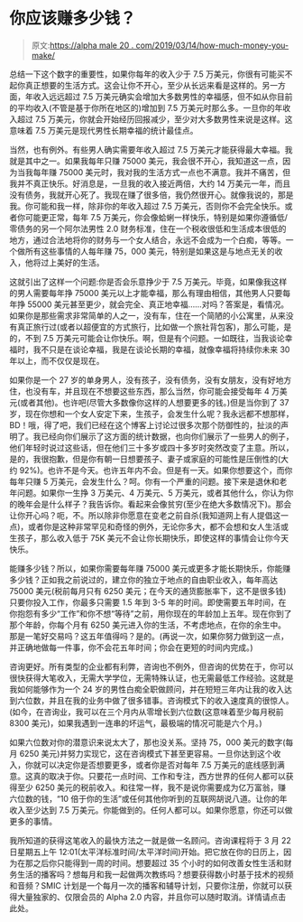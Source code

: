 # 你应该赚多少钱？

> 原文:[https://alpha male 20 . com/2019/03/14/how-much-money-you-make/](https://alphamale20.com/2019/03/14/how-much-money-should-you-make/)

总结一下这个数字的重要性，如果你每年的收入少于 7.5 万美元，你很有可能买不起你真正想要的生活方式。这会让你不开心，至少从长远来看是这样的。另一方面，年收入远远超过 7.5 万美元确实会增加大多数男性的幸福感，但不如从你目前的平均收入(不管是基于你所在地区的)增加到 7.5 万美元时那么多。一旦你的年收入超过 7.5 万美元，你就会开始经历回报减少，至少对大多数男性来说是这样。这意味着 7.5 万美元是现代男性长期幸福的统计最佳点。

当然，也有例外。有些男人确实需要年收入超过 7.5 万美元才能获得最大幸福。我就是其中之一。如果我每年只赚 75000 美元，我会很不开心，我知道这一点，因为当我每年赚 75000 美元时，我对我的生活方式一点也不满意。我并不痛苦，但我并不真正快乐。好消息是，一旦我的收入接近两倍，大约 14 万美元一年，而且没有债务，我就开心死了。我现在赚了很多倍，我仍然很开心。就像我说的，那是我。你可能和我一样，除非你的年收入超过 7.5 万美元，否则你不会完全快乐。或者你可能更正常，每年 7.5 万美元，你会像蛤蜊一样快乐，特别是如果你遵循低/零债务的另一个阿尔法男性 2.0 财务标准，住在一个税收很低和生活成本很低的地方，通过合法地将你的财务与一个女人结合，永远不会成为一个白痴，等等。一个做所有这些事情的人每年赚 75，000 美元，特别是如果这是与地点无关的收入，他将过上美好的生活。

这就引出了这样一个问题:你是否会乐意挣少于 7.5 万美元。毕竟，如果像我这样的男人需要每年挣 75000 美元以上才能幸福，那么有理由相信，其他男人只要每年挣 55000 美元甚至更少，就会完全、真正地幸福……对吗？答案是，看情况。如果你是那些需求非常简单的人之一，没有车，住在一个简陋的小公寓里，从来没有真正旅行过(或者以超便宜的方式旅行，比如做一个旅社背包客)，那么可能，是的，不到 7.5 万美元可能会让你快乐。啊，但是有个问题。一如既往，当我谈论幸福时，我不只是在谈论幸福，我是在谈论长期的幸福，就像幸福将持续你未来 30 年以上，而不仅仅是现在。

如果你是一个 27 岁的单身男人，没有孩子，没有债务，没有女朋友，没有好地方住，也没有车，并且现在不想要这些东西，那么当然，你可能会接受每年 4 万美元(或者其他)。也许吧(尽管大多数像你这样的人想要更多的钱。)但是当你到了 37 岁，现在你想和一个女人安定下来，生孩子，会发生什么呢？我永远都不想那样，BD！哦，得了吧，我们已经在这个博客上讨论过很多次那个防御性的，扯淡的声明了。我已经向你们展示了这方面的统计数据，也向你们展示了一些男人的例子，他们年轻时说过这些话，但在他们三十多岁或四十多岁时突然改变了主意。所以，是的，我很抱歉，但是你有朝一日想要孩子、妻子或家庭的可能性是压倒性的(大约 92%)。也许不是今天。也许五年内不会。但是有一天。如果你想要这个，而你每年只赚 5 万美元，会发生什么？呵。你有一个严重的问题。接下来是退休和老年问题。如果你一生挣 3 万美元、4 万美元、5 万美元，或者其他什么，你认为你的晚年会是什么样子？我告诉你。看起来会像贫穷(至少在绝大多数情况下)。那会让你开心吗？呃，不。所以除非你愿意在变老之前自杀(我知道网上有人提倡这一点)，或者你是这种非常罕见和奇怪的例外，无论你多大，都不会想和女人生活或生孩子，那么收入低于 75K 美元不会让你长期快乐，即使这样的事情会让你今天快乐。

能赚多少钱？所以，如果你需要每年赚 75000 美元或更多才能长期快乐，你能赚多少钱？正如我之前说过的，建立你的独立于地点的自由职业收入，每年高达 75000 美元(税前每月只有 6250 美元；在今天的通货膨胀率下，这不是很多钱)只要你投入工作，你最多只需要 1.5 年到 3-5 年的时间。即使需要五年时间，在你抱怨有多少“工作”和你不想“等待”之前，用你现在的年龄加上五年。现在你到了那个年龄，你每个月有 6250 美元进入你的生活，不考虑地点，在你的余生中。那是一笔好交易吗？这五年值得吗？是的。(再说一次，如果你努力做到这一点，并正确地做每一件事，你不会花五年时间；你会在更短的时间内完成。)

咨询更好。所有类型的企业都有利弊，咨询也不例外，但咨询的优势在于，你可以很快获得大笔收入，无需大学学位，无需特殊认证，也无需最低工作经验。这就是我如何能够作为一个 24 岁的男性白痴全职做顾问，并在短短三年内让我的收入达到六位数，并且在我的业务中做了很多错事。咨询模式下的收入速度真的很惊人。(如今，在咨询业，我可以在三个月内从零增长到六位数(这意味着至少每月税前 8300 美元)，如果我遇到一连串的坏运气，最极端的情况可能是六个月。)

如果六位数对你的潜意识来说太大了，那也没关系。坚持 75，000 美元的数字(每月 6250 美元)并努力实现它，这在咨询模式下甚至更容易。一旦你达到这个收入，你就可以决定你是否想要更多，或者你是否对每年 7.5 万美元的底线感到满意。这真的取决于你。只要花一点时间、工作和专注，西方世界的任何人都可以获得至少 6250 美元的税前收入。和往常一样，我不是说你需要成为亿万富翁，赚六位数的钱，“10 倍于你的生活”或任何其他你听到的互联网胡说八道。让你的年收入至少达到 7.5 万美元。你能做到的。任何人都可以。如果你愿意，你还可以做更多的事情。

我所知道的获得这笔收入的最快方法之一就是做一名顾问。咨询课程将于 3 月 22 日星期五上午 12:01(太平洋标准时间/太平洋时间)开始。把它放在你的日历上，因为在那之后你只能得到一周的时间。想要超过 35 个小时的如何改善女性生活和财务生活的播客吗？想每月和我一起做两次教练吗？想要获得数小时基于技术的视频和音频？SMIC 计划是一个每月一次的播客和辅导计划，只要你注册，你就可以获得大量独家的、仅限会员的 Alpha 2.0 内容，并且你可以随时取消。详情请点击此处。